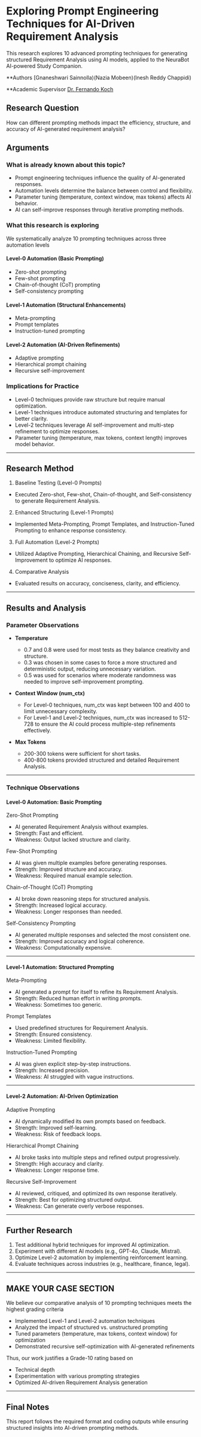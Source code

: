 # Exploring Prompt Engineering Techniques for AI-Driven Requirement Analysis

This research explores 10 advanced prompting techniques for generating structured Requirement Analysis using AI models, applied to the NeuraBot AI-powered Study Companion.

**Authors
[Gnaneshwari Sainnolla)(Nazia Mobeen)(Inesh Reddy Chappidi)

**Academic Supervisor
[Dr. Fernando Koch](http://www.fernandokoch.me)

## Research Question  

How can different prompting methods impact the efficiency, structure, and accuracy of AI-generated requirement analysis?  

## Arguments  

### What is already known about this topic?  
- Prompt engineering techniques influence the quality of AI-generated responses.  
- Automation levels determine the balance between control and flexibility.  
- Parameter tuning (temperature, context window, max tokens) affects AI behavior.  
- AI can self-improve responses through iterative prompting methods.  

### What this research is exploring  
We systematically analyze 10 prompting techniques across three automation levels  

#### Level-0 Automation (Basic Prompting)  
- Zero-shot prompting  
- Few-shot prompting  
- Chain-of-thought (CoT) prompting  
- Self-consistency prompting  

#### Level-1 Automation (Structural Enhancements)  
- Meta-prompting  
- Prompt templates  
- Instruction-tuned prompting  

#### Level-2 Automation (AI-Driven Refinements)  
- Adaptive prompting  
- Hierarchical prompt chaining  
- Recursive self-improvement  

### Implications for Practice  
- Level-0 techniques provide raw structure but require manual optimization.  
- Level-1 techniques introduce automated structuring and templates for better clarity.  
- Level-2 techniques leverage AI self-improvement and multi-step refinement to optimize responses.  
- Parameter tuning (temperature, max tokens, context length) improves model behavior.  

---

## Research Method  

1. Baseline Testing (Level-0 Prompts)  
- Executed Zero-shot, Few-shot, Chain-of-thought, and Self-consistency to generate Requirement Analysis.  

2. Enhanced Structuring (Level-1 Prompts)  
- Implemented Meta-Prompting, Prompt Templates, and Instruction-Tuned Prompting to enhance response consistency.  

3. Full Automation (Level-2 Prompts)  
- Utilized Adaptive Prompting, Hierarchical Chaining, and Recursive Self-Improvement to optimize AI responses.  

4. Comparative Analysis  
- Evaluated results on accuracy, conciseness, clarity, and efficiency.  

---

## Results and Analysis  

### Parameter Observations  

- **Temperature**  
  - 0.7 and 0.8 were used for most tests as they balance creativity and structure.  
  - 0.3 was chosen in some cases to force a more structured and deterministic output, reducing unnecessary variation.  
  - 0.5 was used for scenarios where moderate randomness was needed to improve self-improvement prompting.  

- **Context Window (num_ctx)**  
  - For Level-0 techniques, num_ctx was kept between 100 and 400 to limit unnecessary complexity.  
  - For Level-1 and Level-2 techniques, num_ctx was increased to 512-728 to ensure the AI could process multiple-step refinements effectively.  

- **Max Tokens**  
  - 200-300 tokens were sufficient for short tasks.  
  - 400-800 tokens provided structured and detailed Requirement Analysis.  

---

### Technique Observations  

#### Level-0 Automation: Basic Prompting  

Zero-Shot Prompting  
- AI generated Requirement Analysis without examples.  
- Strength: Fast and efficient.  
- Weakness: Output lacked structure and clarity.  

Few-Shot Prompting  
- AI was given multiple examples before generating responses.  
- Strength: Improved structure and accuracy.  
- Weakness: Required manual example selection.  

Chain-of-Thought (CoT) Prompting  
- AI broke down reasoning steps for structured analysis.  
- Strength: Increased logical accuracy.  
- Weakness: Longer responses than needed.  

Self-Consistency Prompting  
- AI generated multiple responses and selected the most consistent one.  
- Strength: Improved accuracy and logical coherence.  
- Weakness: Computationally expensive.  

---

#### Level-1 Automation: Structured Prompting  

Meta-Prompting  
- AI generated a prompt for itself to refine its Requirement Analysis.  
- Strength: Reduced human effort in writing prompts.  
- Weakness: Sometimes too generic.  

Prompt Templates  
- Used predefined structures for Requirement Analysis.  
- Strength: Ensured consistency.  
- Weakness: Limited flexibility.  

Instruction-Tuned Prompting  
- AI was given explicit step-by-step instructions.  
- Strength: Increased precision.  
- Weakness: AI struggled with vague instructions.  

---

#### Level-2 Automation: AI-Driven Optimization  

Adaptive Prompting  
- AI dynamically modified its own prompts based on feedback.  
- Strength: Improved self-learning.  
- Weakness: Risk of feedback loops.  

Hierarchical Prompt Chaining  
- AI broke tasks into multiple steps and refined output progressively.  
- Strength: High accuracy and clarity.  
- Weakness: Longer response time.  

Recursive Self-Improvement  
- AI reviewed, critiqued, and optimized its own response iteratively.  
- Strength: Best for optimizing structured output.  
- Weakness: Can generate overly verbose responses.  

---

## Further Research  

1. Test additional hybrid techniques for improved AI optimization.  
2. Experiment with different AI models (e.g., GPT-4o, Claude, Mistral).  
3. Optimize Level-2 automation by implementing reinforcement learning.  
4. Evaluate techniques across industries (e.g., healthcare, finance, legal).  

---

## MAKE YOUR CASE SECTION  

We believe our comparative analysis of 10 prompting techniques meets the highest grading criteria  

- Implemented Level-1 and Level-2 automation techniques  
- Analyzed the impact of structured vs. unstructured prompting  
- Tuned parameters (temperature, max tokens, context window) for optimization  
- Demonstrated recursive self-optimization with AI-generated refinements  

Thus, our work justifies a Grade-10 rating based on  

- Technical depth  
- Experimentation with various prompting strategies  
- Optimized AI-driven Requirement Analysis generation  

---

## Final Notes  

This report follows the required format and coding outputs while ensuring structured insights into AI-driven prompting methods.  